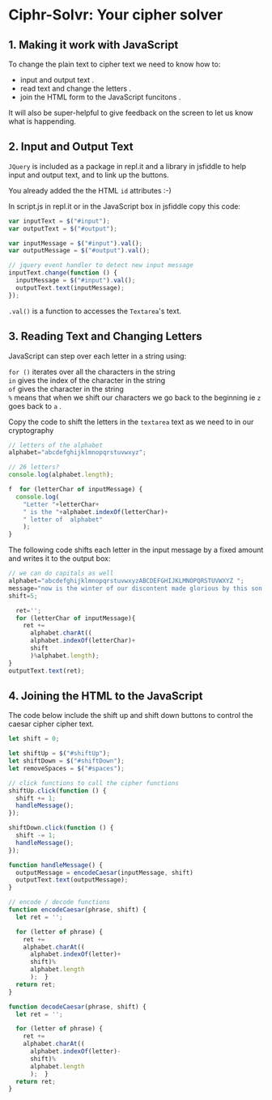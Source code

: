 # Ciphr-Solvr: Your cipher solver
 
## 1. Making it work with JavaScript 

To change the plain text to cipher text we need to know how to:
* input and output text .  
* read text and change the letters .  
* join the HTML form to the JavaScript funcitons .  

It will also be super-helpful to give feedback on the screen to let us know what is happending.

## 2. Input and Output Text

`JQuery` is included as a package in repl.it and a library in jsfiddle to help input and output text, and to link up the buttons.

You already added the the HTML `id` attributes :-)

In script.js in repl.it or in the JavaScript box in jsfiddle copy this code:

```javascript
var inputText = $("#input");
var outputText = $("#output");

var inputMessage = $("#input").val();
var outputMessage = $("#output").val();

// jquery event handler to detect new input message
inputText.change(function () {
  inputMessage = $("#input").val();
  outputText.text(inputMessage);
});

```

`.val()` is a function to accesses the `Textarea`'s text.

## 3. Reading Text and Changing Letters

JavaScript can step over each letter in a string using: 

`for ()` iterates over all the characters in the string   
`in` gives the index of the character in the string   
`of` gives the character in the string   
`%` means that when we shift our characters we go back to the beginning ie `z` goes back to `a` .  

Copy the code to shift the letters in the `textarea` text as we need to in our cryptography

```javascript
// letters of the alphabet
alphabet="abcdefghijklmnopqrstuvwxyz";

// 26 letters?
console.log(alphabet.length);

f  for (letterChar of inputMessage) {
  console.log(
    "Letter "+letterChar+
    " is the "+alphabet.indexOf(letterChar)+
    " letter of  alphabet"
    );
}
```

The following code shifts each letter in the input message by a fixed amount and writes it to the output box:

```javascript
// we can do capitals as well
alphabet="abcdefghijklmnopqrstuvwxyzABCDEFGHIJKLMNOPQRSTUVWXYZ ";
message="now is the winter of our discontent made glorious by this son of York!";
shift=5;

  ret='';
  for (letterChar of inputMessage){
    ret +=
      alphabet.charAt((
      alphabet.indexOf(letterChar)+
      shift
      )%alphabet.length);
}
outputText.text(ret);
```

## 4. Joining the HTML to the JavaScript

The code below include the shift up and shift down buttons to control the caesar cipher cipher text.

```javascript
let shift = 0;

let shiftUp = $("#shiftUp");
let shiftDown = $("#shiftDown");
let removeSpaces = $("#spaces");

// click functions to call the cipher functions
shiftUp.click(function () {
  shift += 1;
  handleMessage();
});

shiftDown.click(function () {
  shift -= 1;
  handleMessage();
});

function handleMessage() {
  outputMessage = encodeCaesar(inputMessage, shift)
  outputText.text(outputMessage);
}

// encode / decode functions
function encodeCaesar(phrase, shift) {
  let ret = '';

  for (letter of phrase) {
    ret +=
    alphabet.charAt((
      alphabet.indexOf(letter)+
      shift)%
      alphabet.length
      );  }
  return ret;
}

function decodeCaesar(phrase, shift) {
  let ret = '';

  for (letter of phrase) {
    ret +=
    alphabet.charAt((
      alphabet.indexOf(letter)-
      shift)%
      alphabet.length
      );  }
  return ret;
}
```
